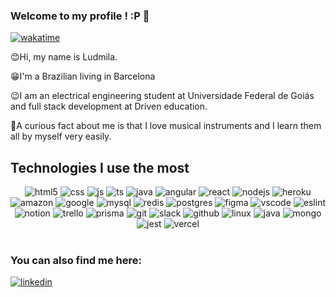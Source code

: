 

### Welcome to my profile !  :P 👋
[![wakatime](https://wakatime.com/badge/user/89988ffe-63aa-447e-9044-a2663635502b.svg)](https://wakatime.com/@89988ffe-63aa-447e-9044-a2663635502b)
<p>😊Hi, my name is Ludmila.</p>
<p>😁I'm a Brazilian living in Barcelona</p>
<p>😉I am an electrical engineering student at Universidade Federal de Goiás and full stack development at Driven education.</p>
<p>🎹A curious fact about me is that I love musical instruments and I learn them all by myself very easily.</p>

## Technologies I use the most

<div align="center">
  <img  alt="html5" src="https://img.shields.io/badge/HTML5-E34F26?style=for-the-badge&logo=html5&logoColor=white" />
  <img  alt="css" src="https://img.shields.io/badge/CSS3-1572B6?style=for-the-badge&logo=css3&logoColor=white" />
  <img alt="js" src="https://img.shields.io/badge/JavaScript-F7DF1E?style=for-the-badge&logo=javascript&logoColor=black" />
  <img  alt="ts" src="https://img.shields.io/badge/TypeScript-007ACC?style=for-the-badge&logo=typescript&logoColor=white" />
    <img  alt="java" src="https://img.shields.io/badge/Java-ED8B00?style=for-the-badge&logo=java&logoColor=white" />
    <img  alt="angular" src=" https://img.shields.io/badge/Angular-DD0031?style=for-the-badge&logo=angular&logoColor=white" />
  <img  alt="react" src="https://img.shields.io/badge/React-20232A?style=for-the-badge&logo=react&logoColor=61DAFB" />
  <img  alt="nodejs" src="https://img.shields.io/badge/Node.js-43853D?style=for-the-badge&logo=node.js&logoColor=white" />
   <img  alt="heroku" src="https://img.shields.io/badge/Heroku-430098?style=for-the-badge&logo=heroku&logoColor=white" />
  <img alt="amazon" src="https://img.shields.io/badge/Amazon_AWS-232F3E?style=for-the-badge&logo=amazon-aws&logoColor=white" />
  <img alt="google" src="https://img.shields.io/badge/Google_Cloud-4285F4?style=for-the-badge&logo=google-cloud&logoColor=white" />
  <img  alt="mysql" src="https://img.shields.io/badge/MySQL-005C84?style=for-the-badge&logo=mysql&logoColor=white" />
  <img  alt="redis" src="https://img.shields.io/badge/redis-%23DD0031.svg?&style=for-the-badge&logo=redis&logoColor=white" />
   <img  alt="postgres" src="https://img.shields.io/badge/PostgreSQL-316192?style=for-the-badge&logo=postgresql&logoColor=white" />
  <img  alt="figma" src="https://img.shields.io/badge/Figma-F24E1E?style=for-the-badge&logo=figma&logoColor=white" />
  <img  alt="vscode" src="https://img.shields.io/badge/Visual_Studio_Code-0078D4?style=for-the-badge&logo=visual%20studio%20code&logoColor=white" />
  <img  alt="eslint" src="https://img.shields.io/badge/eslint-3A33D1?style=for-the-badge&logo=eslint&logoColor=white" />
  <img alt="notion" src="https://img.shields.io/badge/Notion-000000?style=for-the-badge&logo=notion&logoColor=white" />
  <img  alt="trello" src="https://img.shields.io/badge/Trello-0052CC?style=for-the-badge&logo=trello&logoColor=white" />
  <img  alt="prisma" src="https://img.shields.io/badge/Prisma-3982CE?style=for-the-badge&logo=Prisma&logoColor=white" />
  <img  alt="git" src="https://img.shields.io/badge/GIT-E44C30?style=for-the-badge&logo=git&logoColor=white" />
   <img  alt="slack" src="https://img.shields.io/badge/Slack-4A154B?style=for-the-badge&logo=slack&logoColor=white" />
  <img  alt="github" src="https://img.shields.io/badge/GitHub-100000?style=for-the-badge&logo=github&logoColor=white" />
  <img  alt="linux" src="https://img.shields.io/badge/Linux-FCC624?style=for-the-badge&logo=linux&logoColor=black" />
  <img alt="java" src="https://img.shields.io/badge/Java-ED8B00?style=for-the-badge&logo=java&logoColor=white" />
  <imga lt="postgres" src="https://img.shields.io/badge/PostgreSQL-316192?style=for-the-badge&logo=postgresql&logoColor=white" />
  <img alt="mongo" src="https://img.shields.io/badge/MongoDB-4EA94B?style=for-the-badge&logo=mongodb&logoColor=white" />
    <img  alt="jest" src="https://img.shields.io/badge/Jest-323330?style=for-the-badge&logo=Jest&logoColor=white" />
  <img  alt="vercel" src="https://img.shields.io/badge/Vercel-000000?style=for-the-badge&logo=vercel&logoColor=white" />
 
</div><br/>

  
### You can also find me here:
[![linkedin](https://img.shields.io/badge/LinkedIn-0077B5?style=for-the-badge&logo=linkedin&logoColor=white)](https://www.linkedin.com/in/ludmila-marques-95961b217/)

